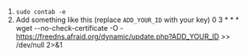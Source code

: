 1. `sudo contab -e`
2. Add something like this (replace `ADD_YOUR_ID` with your key)
    0 3 * * * wget --no-check-certificate -O - https://freedns.afraid.org/dynamic/update.php?ADD_YOUR_ID >> /dev/null 2>&1
